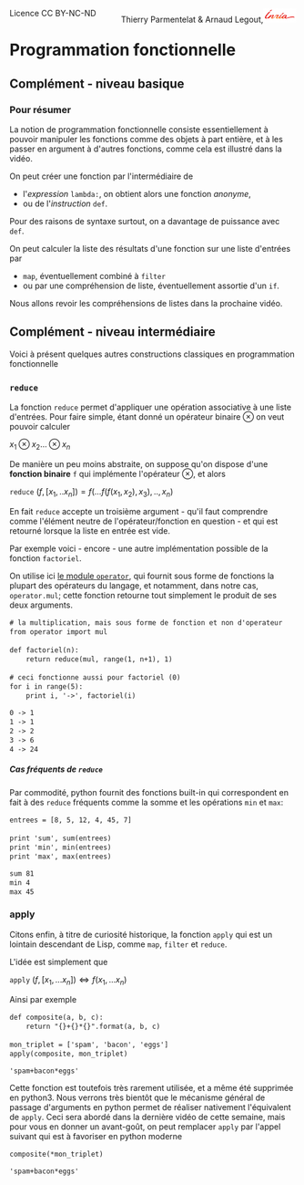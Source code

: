 
<span style="float:left;">Licence CC BY-NC-ND</span><span style="float:right;">Thierry Parmentelat &amp; Arnaud Legout,<img src="../../media/inria-25.png" style="display:inline"></span><br/>

# Programmation fonctionnelle

## Complément - niveau basique

### Pour résumer

La notion de programmation fonctionnelle consiste essentiellement à pouvoir manipuler les fonctions comme des objets à part entière, et à les passer en argument à d'autres fonctions, comme cela est illustré dans la vidéo.

On peut créer une fonction par l'intermédiaire de
 * l'*expression* `lambda:`, on obtient alors une fonction *anonyme*,
 * ou de l'*instruction* `def`.

Pour des raisons de syntaxe surtout, on a davantage de puissance avec `def`.

On peut calculer la liste des résultats d'une fonction sur une liste d'entrées par
 * `map`, éventuellement combiné à `filter`
 * ou par une compréhension de liste, éventuellement assortie d'un `if`.

Nous allons revoir les compréhensions de listes dans la prochaine vidéo.

## Complément - niveau intermédiaire

Voici à présent quelques autres constructions classiques en programmation fonctionnelle

### `reduce`

La fonction `reduce` permet d'appliquer une opération associative à une liste d'entrées. Pour faire simple, étant donné un opérateur binaire $\otimes$ on veut pouvoir calculer

 $x_1 \otimes x_2 ... \otimes x_n$

De manière un peu moins abstraite, on suppose qu'on dispose d'une **fonction binaire** `f` qui implémente l'opérateur $\otimes$, et alors

   `reduce` $( f, [x_1, .. x_n] ) = f ( ... f(f(x_1,x_2), x_3), .. , x_n)$

En fait `reduce` accepte un troisième argument - qu'il faut comprendre comme l'élément neutre de l'opérateur/fonction en question - et qui est retourné lorsque la liste en entrée est vide.

Par exemple voici - encore - une autre implémentation possible de la fonction `factoriel`.

On utilise ici [le module `operator`](https://docs.python.org/2/library/operator.html), qui fournit sous forme de fonctions la plupart des opérateurs du langage, et notamment, dans notre cas, `operator.mul`; cette fonction retourne tout simplement le produit de ses deux arguments.


```
# la multiplication, mais sous forme de fonction et non d'operateur
from operator import mul

def factoriel(n):
    return reduce(mul, range(1, n+1), 1)

# ceci fonctionne aussi pour factoriel (0)
for i in range(5):
    print i, '->', factoriel(i)
```

    0 -> 1
    1 -> 1
    2 -> 2
    3 -> 6
    4 -> 24


##### Cas fréquents de `reduce`

Par commodité, python fournit des fonctions built-in qui correspondent en fait à des `reduce` fréquents comme la somme et les opérations `min` et `max`:


```
entrees = [8, 5, 12, 4, 45, 7]

print 'sum', sum(entrees)
print 'min', min(entrees)
print 'max', max(entrees)
```

    sum 81
    min 4
    max 45


### apply

Citons enfin, à titre de curiosité historique, la fonction `apply` qui est un lointain descendant de Lisp, comme `map`, `filter` et `reduce`.

L'idée est simplement que

`apply` $(f, [x_1, ... x_n]) \Longleftrightarrow f (x_1, ... x_n)$

Ainsi par exemple


```
def composite(a, b, c):
    return "{}+{}*{}".format(a, b, c)

mon_triplet = ['spam', 'bacon', 'eggs']
apply(composite, mon_triplet)
```




    'spam+bacon*eggs'



Cette fonction est toutefois très rarement utilisée, et a même été supprimée en python3. Nous verrons très bientôt que le mécanisme général de passage d'arguments en python permet de réaliser nativement l'équivalent de `apply`. Ceci sera abordé dans la dernière vidéo de cette semaine, mais pour vous en donner un avant-goût, on peut remplacer `apply` par l'appel suivant qui est à favoriser en python moderne


```
composite(*mon_triplet)
```




    'spam+bacon*eggs'



